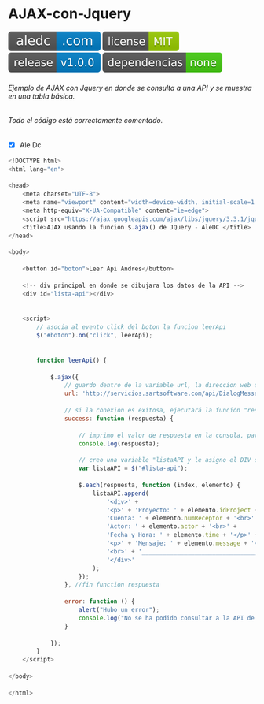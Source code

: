 # AJAX-con-Jquery

[![aledc.com](https://github.com/aledc7/Scrum-Certification/blob/master/recursos/aledc.com.svg)](https://aledc.com)
[![License](https://github.com/aledc7/Scrum-Certification/blob/master/recursos/mit-license.svg)](https://aledc.com)
[![GitHub release](https://github.com/aledc7/Scrum-Certification/blob/master/recursos/release.svg)](https://aledc.com)
[![Dependencies](https://github.com/aledc7/Scrum-Certification/blob/master/recursos/dependencias-none.svg)](https://aledc.com)


###### Ejemplo de AJAX con Jquery en donde se consulta a una API y se muestra en una tabla básica.

###### Todo el código está correctamente comentado.





- [x] Ale Dc






```javascript
<!DOCTYPE html>
<html lang="en">

<head>
    <meta charset="UTF-8">
    <meta name="viewport" content="width=device-width, initial-scale=1.0">
    <meta http-equiv="X-UA-Compatible" content="ie=edge">
    <script src="https://ajax.googleapis.com/ajax/libs/jquery/3.3.1/jquery.min.js"></script>
    <title>AJAX usando la funcion $.ajax() de JQuery - AleDC </title>
</head>

<body>

    <button id="boton">Leer Api Andres</button>

    <!-- div principal en donde se dibujara los datos de la API -->
    <div id="lista-api"></div>


    <script>
        // asocia al evento click del boton la funcion leerApi 
        $("#boton").on("click", leerApi);


        function leerApi() {

            $.ajax({
                // guardo dentro de la variable url, la direccion web desde donde se lee la API.
                url: 'http://servicios.sartsoftware.com/api/DialogMessages',

                // si la conexion es exitosa, ejecutará la función "respuesta", definida allí mismo.
                success: function (respuesta) {

                    // imprimo el valor de respuesta en la consola, para debug.
                    console.log(respuesta);

                    // creo una variable "listaAPI y le asigno el DIV que definí arriba, con el "id:lista-api".
                    var listaAPI = $("#lista-api");

                    $.each(respuesta, function (index, elemento) {
                        listaAPI.append(
                            '<div>' +
                            '<p>' + 'Proyecto: ' + elemento.idProject + '<br>' +
                            'Cuenta: ' + elemento.numReceptor + '<br>' +
                            'Actor: ' + elemento.actor + '<br>' +
                            'Fecha y Hora: ' + elemento.time + '</p>' +
                            '<p>' + 'Mensaje: ' + elemento.message + '</p>' +
                            '<br>' + '______________________________________' +
                            '</div>'
                        );
                    });
                }, //fin function respuesta

                error: function () {
                    alert("Hubo un error");
                    console.log("No se ha podido consultar a la API de Andres");
                }

            });
        }
    </script>

</body>

</html>
```
